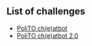 ## List of challenges

- [PoliTO ch(e)atbot](<./PoliTO%20ch(e)atbot.md>)
- [PoliTO ch(e)atbot 2.0](<./PoliTO%20ch(e)atbot%202.0.md>)
